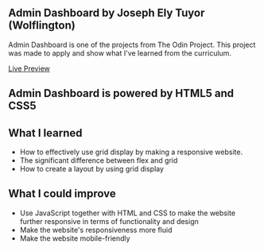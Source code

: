 Admin Dashboard by Joseph Ely Tuyor (Wolflington)
----------
Admin Dashboard is one of the projects from The Odin Project. This project was made to apply and show what I've learned from the curriculum.

[Live Preview]((https://wolflington.github.io/admin-dashboard/)https://wolflington.github.io/admin-dashboard/)

Admin Dashboard is powered by HTML5 and CSS5
-----------

What I learned
-----------
- How to effectively use grid display by making a responsive website.
- The significant difference between flex and grid
- How to create a layout by using grid display

What I could improve 
-----------
- Use JavaScript together with HTML and CSS to make the website further responsive in terms of functionality and design
- Make the website's responsiveness more fluid
- Make the website mobile-friendly
